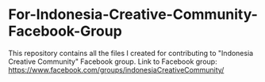 # For-Indonesia-Creative-Community-Facebook-Group
This repository contains all the files I created for contributing to "Indonesia Creative Community" Facebook group. Link to Facebook group: https://www.facebook.com/groups/indonesiaCreativeCommunity/
